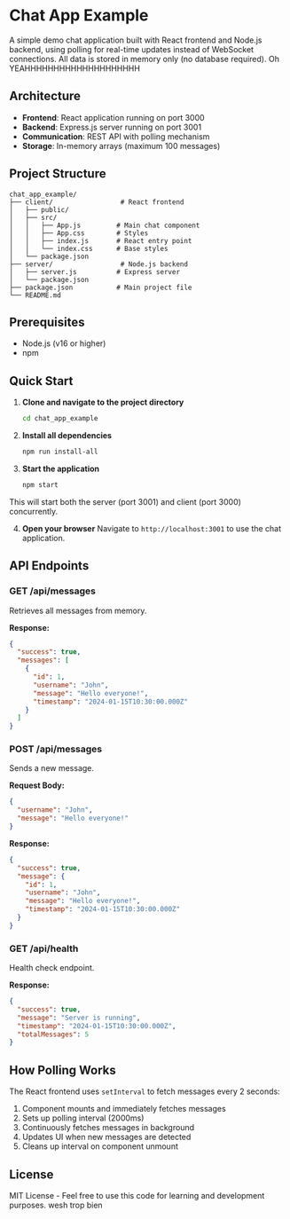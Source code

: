 # Chat App Example

A simple demo chat application built with React frontend and Node.js backend, using polling for real-time updates instead of WebSocket connections. All data is stored in memory only (no database required). Oh YEAHHHHHHHHHHHHHHHHHHHH

## Architecture

- **Frontend**: React application running on port 3000
- **Backend**: Express.js server running on port 3001
- **Communication**: REST API with polling mechanism
- **Storage**: In-memory arrays (maximum 100 messages)

## Project Structure

```
chat_app_example/
├── client/                 # React frontend
│   ├── public/
│   ├── src/
│   │   ├── App.js         # Main chat component
│   │   ├── App.css        # Styles
│   │   ├── index.js       # React entry point
│   │   └── index.css      # Base styles
│   └── package.json
├── server/                 # Node.js backend
│   ├── server.js          # Express server
│   └── package.json
├── package.json           # Main project file
└── README.md
```

## Prerequisites

- Node.js (v16 or higher)
- npm

## Quick Start

1. **Clone and navigate to the project directory**

   ```bash
   cd chat_app_example
   ```

2. **Install all dependencies**

   ```bash
   npm run install-all
   ```

3. **Start the application**
   ```bash
   npm start
   ```

This will start both the server (port 3001) and client (port 3000) concurrently.

4. **Open your browser**
   Navigate to `http://localhost:3001` to use the chat application.

## API Endpoints

### GET /api/messages

Retrieves all messages from memory.

**Response:**

```json
{
  "success": true,
  "messages": [
    {
      "id": 1,
      "username": "John",
      "message": "Hello everyone!",
      "timestamp": "2024-01-15T10:30:00.000Z"
    }
  ]
}
```

### POST /api/messages

Sends a new message.

**Request Body:**

```json
{
  "username": "John",
  "message": "Hello everyone!"
}
```

**Response:**

```json
{
  "success": true,
  "message": {
    "id": 1,
    "username": "John",
    "message": "Hello everyone!",
    "timestamp": "2024-01-15T10:30:00.000Z"
  }
}
```

### GET /api/health

Health check endpoint.

**Response:**

```json
{
  "success": true,
  "message": "Server is running",
  "timestamp": "2024-01-15T10:30:00.000Z",
  "totalMessages": 5
}
```

## How Polling Works

The React frontend uses `setInterval` to fetch messages every 2 seconds:

1. Component mounts and immediately fetches messages
2. Sets up polling interval (2000ms)
3. Continuously fetches messages in background
4. Updates UI when new messages are detected
5. Cleans up interval on component unmount

## License

MIT License - Feel free to use this code for learning and development purposes.
wesh trop bien
